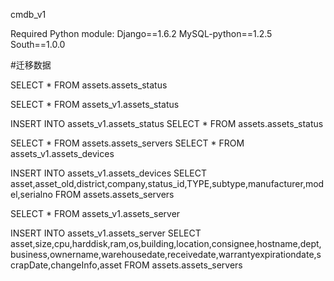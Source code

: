 cmdb_v1

Required Python module:
Django==1.6.2
MySQL-python==1.2.5
South==1.0.0



#迁移数据

SELECT * FROM assets.assets_status

SELECT * FROM assets_v1.assets_status

INSERT INTO assets_v1.assets_status
SELECT * FROM assets.assets_status

SELECT * FROM assets.assets_servers
SELECT * FROM assets_v1.assets_devices

INSERT INTO assets_v1.assets_devices
SELECT asset,asset_old,district,company,status_id,TYPE,subtype,manufacturer,model,serialno FROM assets.assets_servers

SELECT * FROM assets_v1.assets_server

INSERT INTO assets_v1.assets_server
SELECT asset,size,cpu,harddisk,ram,os,building,location,consignee,hostname,dept,business,ownername,warehousedate,receivedate,warrantyexpirationdate,scrapDate,changeInfo,asset
FROM assets.assets_servers